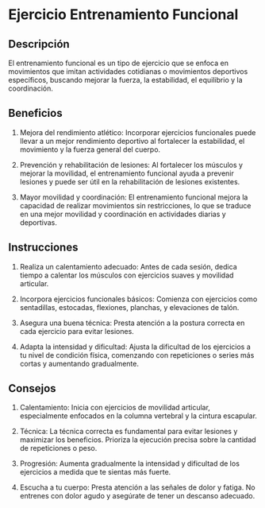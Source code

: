 # Ejercicio Entrenamiento Funcional 

## Descripción
El entrenamiento funcional es un tipo de ejercicio que se enfoca en movimientos que imitan actividades cotidianas o movimientos deportivos específicos, buscando mejorar la fuerza, la estabilidad, el equilibrio y la coordinación.

## Beneficios
1. Mejora del rendimiento atlético:
Incorporar ejercicios funcionales puede llevar a un mejor rendimiento deportivo al fortalecer la estabilidad, el movimiento y la fuerza general del cuerpo.

2. Prevención y rehabilitación de lesiones:
Al fortalecer los músculos y mejorar la movilidad, el entrenamiento funcional ayuda a prevenir lesiones y puede ser útil en la rehabilitación de lesiones existentes.

3. Mayor movilidad y coordinación:
El entrenamiento funcional mejora la capacidad de realizar movimientos sin restricciones, lo que se traduce en una mejor movilidad y coordinación en actividades diarias y deportivas.

## Instrucciones
1. Realiza un calentamiento adecuado:
Antes de cada sesión, dedica tiempo a calentar los músculos con ejercicios suaves y movilidad articular.

2. Incorpora ejercicios funcionales básicos:
Comienza con ejercicios como sentadillas, estocadas, flexiones, planchas, y elevaciones de talón.

3. Asegura una buena técnica:
Presta atención a la postura correcta en cada ejercicio para evitar lesiones.

4. Adapta la intensidad y dificultad:
Ajusta la dificultad de los ejercicios a tu nivel de condición física, comenzando con repeticiones o series más cortas y aumentando gradualmente. 

## Consejos
1. Calentamiento:
Inicia con ejercicios de movilidad articular, especialmente enfocados en la columna vertebral y la cintura escapular.

2. Técnica:
La técnica correcta es fundamental para evitar lesiones y maximizar los beneficios. Prioriza la ejecución precisa sobre la cantidad de repeticiones o peso.

3. Progresión:
Aumenta gradualmente la intensidad y dificultad de los ejercicios a medida que te sientas más fuerte.

4. Escucha a tu cuerpo:
Presta atención a las señales de dolor y fatiga. No entrenes con dolor agudo y asegúrate de tener un descanso adecuado. 